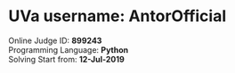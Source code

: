 # UVa username: AntorOfficial

Online Judge ID:	<b>899243</b><br>
Programming Language: <b>Python</b><br>
Solving Start from: <b>12-Jul-2019</b>
